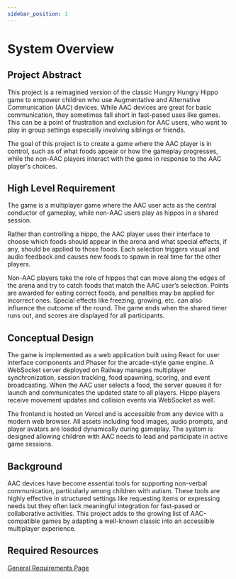 ```yaml
---
sidebar_position: 1
---
```


# System Overview
## Project Abstract
This project is a reimagined version of the classic Hungry Hungry Hippo game to empower children who use Augmentative and Alternative Communication (AAC) devices. While AAC devices are great for basic communication, they sometimes fall short in fast-pased uses like games. This can be a point of frustration and exclusion for AAC users, who want to play in group settings especially involving siblings or friends.

The goal of this project is to create a game where the AAC player is in control, such as of what foods appear or how the gameplay progresses, while the non-AAC players interact with the game in response to the AAC player's choices.

## High Level Requirement
The game is a multiplayer game where the AAC user acts as the central conductor of gameplay, while non-AAC users play as hippos in a shared session.  

Rather than controlling a hippo, the AAC player uses their interface to choose which foods should appear in the arena and what special effects, if any, should be applied to those foods. Each selection triggers visual and audio feedback and causes new foods to spawn in real time for the other players. 

Non-AAC players take the role of hippos that can move along the edges of the arena and try to catch foods that match the AAC user’s selection. Points are awarded for eating correct foods, and penalties may be applied for incorrect ones. Special effects like freezing, growing, etc. can also influence the outcome of the round. The game ends when the shared timer runs out, and scores are displayed for all participants.

## Conceptual Design
The game is implemented as a web application built using React for user interface components and Phaser for the arcade-style game engine. A WebSocket server deployed on Railway manages multiplayer synchronization, session tracking, food spawning, scoring, and event broadcasting. When the AAC user selects a food, the server queues it for launch and communicates the updated state to all players. Hippo players receive movement updates and collision events via WebSocket as well. 

The frontend is hosted on Vercel and is accessible from any device with a modern web browser. All assets including food images, audio prompts, and player avatars are loaded dynamically during gameplay. The system is designed allowing children with AAC needs to lead and participate in active game sessions.


## Background
AAC devices have become essential tools for supporting non-verbal communication, particularly among children with autism. These tools are highly effective in structured settings like requesting items or expressing needs but they often lack meaningful integration for fast-pased or collaborative activities. This project adds to the growing list of AAC-compatible games by adapting a well-known classic into an accessible multiplayer experience.

## Required Resources
[General Requirements Page](https://capstone-projects-2025-spring.github.io/project-acc-hungry-hippos/docs/requirements/general-requirements)